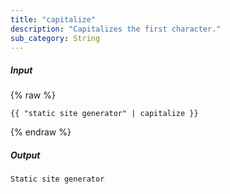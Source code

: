 ```yaml
---
title: "capitalize"
description: "Capitalizes the first character."
sub_category: String
---
```

##### Input
{% raw %}
~~~liquid
{{ "static site generator" | capitalize }}
~~~
{% endraw %}

##### Output

~~~html
Static site generator
~~~
